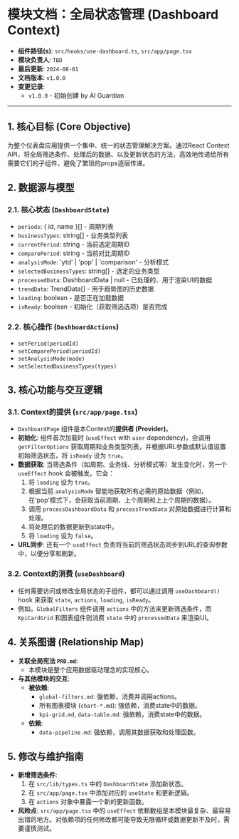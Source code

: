 # 模块文档：全局状态管理 (Dashboard Context)

- **组件路径(s)**: `src/hooks/use-dashboard.ts`, `src/app/page.tsx`
- **模块负责人**: `TBD`
- **最后更新**: `2024-08-01`
- **文档版本**: `v1.0.0`
- **变更记录**:
  - `v1.0.0` - 初始创建 by AI Guardian

---

## 1. 核心目标 (Core Objective)
为整个仪表盘应用提供一个集中、统一的状态管理解决方案。通过React Context API，将全局筛选条件、处理后的数据、以及更新状态的方法，高效地传递给所有需要它们的子组件，避免了繁琐的props逐层传递。

## 2. 数据源与模型
### 2.1. 核心状态 (`DashboardState`)
- `periods`: { id, name }[] - 周期列表
- `businessTypes`: string[] - 业务类型列表
- `currentPeriod`: string - 当前选定周期ID
- `comparePeriod`: string - 当前对比周期ID
- `analysisMode`: 'ytd' | 'pop' | 'comparison' - 分析模式
- `selectedBusinessTypes`: string[] - 选定的业务类型
- `processedData`: DashboardData | null - 已处理的、用于渲染UI的数据
- `trendData`: TrendData[] - 用于趋势图的历史数据
- `loading`: boolean - 是否正在加载数据
- `isReady`: boolean - 初始化（获取筛选选项）是否完成

### 2.2. 核心操作 (`DashboardActions`)
- `setPeriod(periodId)`
- `setComparePeriod(periodId)`
- `setAnalysisMode(mode)`
- `setSelectedBusinessTypes(types)`

## 3. 核心功能与交互逻辑
### 3.1. Context的提供 (`src/app/page.tsx`)
- `DashboardPage` 组件是本Context的**提供者 (Provider)**。
- **初始化**: 组件首次加载时 (`useEffect` with `user` dependency)，会调用 `getFilterOptions` 获取周期和业务类型列表，并根据URL参数或默认值设置初始筛选状态，将 `isReady` 设为 `true`。
- **数据获取**: 当筛选条件（如周期、业务线、分析模式等）发生变化时，另一个 `useEffect` hook 会被触发。它会：
  1.  将 `loading` 设为 `true`。
  2.  根据当前 `analysisMode` 智能地获取所有必需的原始数据（例如，在'pop'模式下，会获取当前周期、上个周期和上上个周期的数据）。
  3.  调用 `processDashboardData` 和 `processTrendData` 对原始数据进行计算和处理。
  4.  将处理后的数据更新到state中。
  5.  将 `loading` 设为 `false`。
- **URL同步**: 还有一个 `useEffect` 负责将当前的筛选状态同步到URL的查询参数中，以便分享和刷新。

### 3.2. Context的消费 (`useDashboard`)
- 任何需要访问或修改全局状态的子组件，都可以通过调用 `useDashboard()` hook 来获取 `state`, `actions`, `loading`, `isReady`。
- 例如，`GlobalFilters` 组件调用 `actions` 中的方法来更新筛选条件，而 `KpiCardGrid` 和图表组件则消费 `state` 中的 `processedData` 来渲染UI。

## 4. 关系图谱 (Relationship Map)
- **关联全局宪法 `PRD.md`**:
  - 本模块是整个应用数据驱动理念的实现核心。
- **与其他模块的交互**:
  - **被依赖**:
    - `global-filters.md`: 强依赖，消费并调用actions。
    - 所有图表模块 (`chart-*.md`): 强依赖，消费state中的数据。
    - `kpi-grid.md`, `data-table.md`: 强依赖，消费state中的数据。
  - **依赖**: 
    - `data-pipeline.md`: 强依赖，调用其数据获取和处理函数。

## 5. 修改与维护指南
- **新增筛选条件**:
  1.  在 `src/lib/types.ts` 中的 `DashboardState` 添加新状态。
  2.  在 `src/app/page.tsx` 中添加对应的 `useState` 和更新逻辑。
  3.  在 `actions` 对象中暴露一个新的更新函数。
- **风险点**: `src/app/page.tsx` 中的 `useEffect` 依赖数组是本模块最复杂、最容易出错的地方。对依赖项的任何修改都可能导致无限循环或数据更新不及时，需要谨慎测试。
